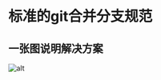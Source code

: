 # 标准的git合并分支规范

## 一张图说明解决方案

![alt](https://user-images.githubusercontent.com/39019913/68554739-03ca0280-0465-11ea-9a1d-8cb8aa6ce246.png)